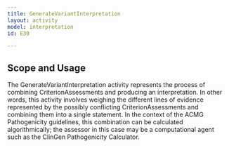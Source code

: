 ```yaml
---
title: GenerateVariantInterpretation
layout: activity
model: interpretation
id: E30

---
```


Scope and Usage
---------------

The GenerateVariantInterpretation activity represents the process of combining CriterionAssessments and producing an interpretation.   In other words, this activity involves weighing the different lines of evidence represented by the possibly conflicting CriterionAssessments and combining them into a single statement. In the context of the ACMG Pathogenicity guidelines, this combination can be calculated algorithmically; the assessor in this case may be a computational agent such as the ClinGen Pathogenicity Calculator.

